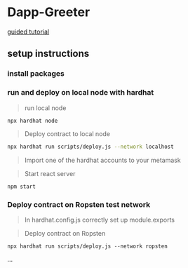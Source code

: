 # Dapp-Greeter

[guided tutorial](https://dev.to/dabit3/the-complete-guide-to-full-stack-ethereum-development-3j13)
## setup instructions
### install packages

### run and deploy on local node with hardhat 

> run local node 
```bash
npx hardhat node
```

> Deploy contract to local node
```bash
npx hardhat run scripts/deploy.js --network localhost
```
> Import one of the hardhat accounts to your metamask

> Start react server
```bash
npm start
```

### Deploy contract on Ropsten test network

> In hardhat.config.js correctly set up module.exports

> Deploy contract on Ropsten 
```
npx hardhat run scripts/deploy.js --network ropsten 
```
...